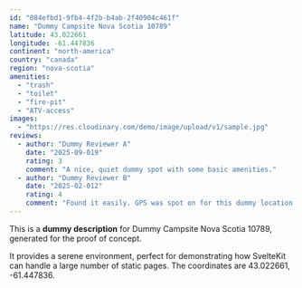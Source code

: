 ```yaml
---
id: "084efbd1-9fb4-4f2b-b4ab-2f40904c461f"
name: "Dummy Campsite Nova Scotia 10789"
latitude: 43.022661
longitude: -61.447836
continent: "north-america"
country: "canada"
region: "nova-scotia"
amenities:
  - "trash"
  - "toilet"
  - "fire-pit"
  - "ATV-access"
images:
  - "https://res.cloudinary.com/demo/image/upload/v1/sample.jpg"
reviews:
  - author: "Dummy Reviewer A"
    date: "2025-09-019"
    rating: 3
    comment: "A nice, quiet dummy spot with some basic amenities."
  - author: "Dummy Reviewer B"
    date: "2025-02-012"
    rating: 4
    comment: "Found it easily. GPS was spot on for this dummy location."
---
```


This is a **dummy description** for Dummy Campsite Nova Scotia 10789, generated for the proof of concept.

It provides a serene environment, perfect for demonstrating how SvelteKit can handle a large number of static pages. The coordinates are 43.022661, -61.447836.
